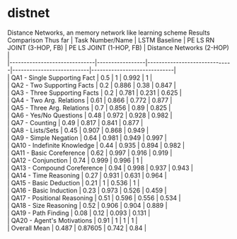 # distnet
Distance Networks, an memory network like learning scheme
Results Comparison Thus far
| Task Number/Name             |   LSTM Baseline |   PE LS RN JOINT (3-HOP, FB) |   PE LS JOINT (1-HOP, FB) |   Distance Networks (2-HOP) |                                                                                                                                       
|------------------------------|-----------------|------------------------------|---------------------------|-----------------------------|                                                                                                                                       
| QA1 - Single Supporting Fact |           0.5   |                      1       |                     0.992 |                       1     |                                                                                                                                       
| QA2 - Two Supporting Facts   |           0.2   |                      0.886   |                     0.38  |                       0.847 |                                                                                                                                       
| QA3 - Three Supporting Facts |           0.2   |                      0.781   |                     0.231 |                       0.625 |                                                                                                                                       
| QA4 - Two Arg. Relations     |           0.61  |                      0.866   |                     0.772 |                       0.877 |                                                                                                                                       
| QA5 - Three Arg. Relations   |           0.7   |                      0.856   |                     0.89  |                       0.825 |                                                                                                                                       
| QA6 - Yes/No Questions       |           0.48  |                      0.972   |                     0.928 |                       0.982 |                                                                                                                                       
| QA7 - Counting               |           0.49  |                      0.817   |                     0.841 |                       0.877 |                                                                                                                                       
| QA8 - Lists/Sets             |           0.45  |                      0.907   |                     0.868 |                       0.949 |                                                                                                                                       
| QA9 - Simple Negation        |           0.64  |                      0.981   |                     0.949 |                       0.997 |                                                                                                                                       
| QA10 - Indefinite Knowledge  |           0.44  |                      0.935   |                     0.894 |                       0.982 |                                                                                                                                       
| QA11 - Basic Coreference     |           0.62  |                      0.997   |                     0.916 |                       0.919 |                                                                                                                                       
| QA12 - Conjunction           |           0.74  |                      0.999   |                     0.996 |                       1     |                                                                                                                                       
| QA13 - Compound Coreference  |           0.94  |                      0.998   |                     0.937 |                       0.943 |                                                                                                                                       
| QA14 - Time Reasoning        |           0.27  |                      0.931   |                     0.631 |                       0.964 |                                                                                                                                       
| QA15 - Basic Deduction       |           0.21  |                      1       |                     0.536 |                       1     |                                                                                                                                       
| QA16 - Basic Induction       |           0.23  |                      0.973   |                     0.526 |                       0.459 |                                                                                                                                       
| QA17 - Positional Reasoning  |           0.51  |                      0.596   |                     0.556 |                       0.534 |                                                                                                                                       
| QA18 - Size Reasoning        |           0.52  |                      0.906   |                     0.904 |                       0.889 |                                                                                                                                       
| QA19 - Path Finding          |           0.08  |                      0.12    |                     0.093 |                       0.131 |                                                                                                                                       
| QA20 - Agent's Motivations   |           0.91  |                      1       |                     1     |                       1     |                                                                                                                                       
| Overall Mean                 |           0.487 |                      0.87605 |                     0.742 |                       0.84  | 
